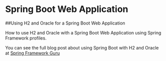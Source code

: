 # Spring Boot Web Application
##Using H2 and Oracle for a Spring Boot Web Application

How to use H2 and Oracle with a Spring Boot Web Application using Spring Framework profiles.

You can see the full blog post about using Spring Boot with H2 and Oracle at  [Spring Framework Guru](https://springframework.guru/)

